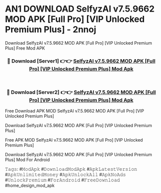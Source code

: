# AN1 DOWNLOAD SelfyzAI v7.5.9662 MOD APK [Full Pro] [VIP Unlocked Premium Plus] - 2nnoj
Download SelfyzAI v7.5.9662 MOD APK [Full Pro] [VIP Unlocked Premium Plus] Free Mod APK

<div align="center">
<h3>🔴 Download [Server1] 👉👉 <a href="https://apk-comot.site?title=SelfyzAI_v7.5.9662_MOD_APK_[Full_Pro]_[VIP_Unlocked_Premium_Plus]">SelfyzAI v7.5.9662 MOD APK [Full Pro] [VIP Unlocked Premium Plus] Mod Apk</a></h3><br>

<h3>🔴 Download [Server2] 👉👉 <a href="https://apk-comot.site?title=SelfyzAI_v7.5.9662_MOD_APK_[Full_Pro]_[VIP_Unlocked_Premium_Plus]">SelfyzAI v7.5.9662 MOD APK [Full Pro] [VIP Unlocked Premium Plus] Mod Apk</a></h3>
</div>


Free Download APK MOD SelfyzAI v7.5.9662 MOD APK [Full Pro] [VIP Unlocked Premium Plus]

Download SelfyzAI v7.5.9662 MOD APK [Full Pro] [VIP Unlocked Premium Plus] 

Free APK MOD SelfyzAI v7.5.9662 MOD APK [Full Pro] [VIP Unlocked Premium Plus] 

Download SelfyzAI v7.5.9662 MOD APK [Full Pro] [VIP Unlocked Premium Plus] Mod For Android

𝚃𝚊𝚐𝚜: #𝙼𝚘𝚍𝙰𝚙𝚔 #𝙳𝚘𝚠𝚗𝚕𝚘𝚊𝚍𝙼𝚘𝚍𝙰𝚙𝚔 #𝙰𝚙𝚔𝙻𝚊𝚝𝚎𝚜𝚝𝚅𝚎𝚛𝚜𝚒𝚘𝚗 #𝙰𝚙𝚔𝚄𝚗𝚕𝚒𝚖𝚒𝚝𝚎𝚍𝙼𝚘𝚗𝚎𝚢 #𝙰𝚙𝚔𝚄𝚗𝚕𝚘𝚌𝚔𝙰𝚕𝚕 #𝙰𝚙𝚔𝙽𝚘𝙰𝚍𝚜 #𝚄𝚗𝚕𝚘𝚌𝚔𝙿𝚛𝚎𝚖𝚒𝚞𝚖 #𝙵𝚘𝚛𝙰𝚗𝚍𝚛𝚘𝚒𝚍 #𝙵𝚛𝚎𝚎𝙳𝚘𝚠𝚗𝚕𝚘𝚊𝚍 #home_design_mod_apk